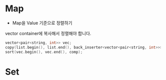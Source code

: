 # Map

* Map을 Value 기준으로 정렬하기

vector container에 복사해서 정렬해야 합니다.

```c++
vector<pair<string, int>> vec;
copy(list.begin(), list.end(), back_inserter<vector<pair<string, int>>>(vec)); // 벡터에 copy
sort(vec.begin(), vec.end(), comp);
```

# Set


